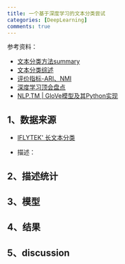 ```yaml
---
title: 一个基于深度学习的文本分类尝试
categories: [DeepLearning]
comments: true
---
```

参考资料：
+ [文本分类方法summary](https://www.heywhale.com/mw/project/5be7e948954d6e0010632ef2)
+ [文本分类综述](https://zhuanlan.zhihu.com/p/76003775)
+ [评价指标-ARI、NMI](https://blog.csdn.net/zhanglianhai555/article/details/104801318)
+ [深度学习顶会盘点](https://www.aminer.cn/conf)
+ [NLP.TM | GloVe模型及其Python实现](https://www.jianshu.com/p/d0cb367752e8)

## 1、数据来源

+ [IFLYTEK' 长文本分类](https://storage.googleapis.com/cluebenchmark/tasks/iflytek_public.zip)

+ 描述：

## 2、描述统计

## 3、模型

## 4、结果

## 5、discussion

